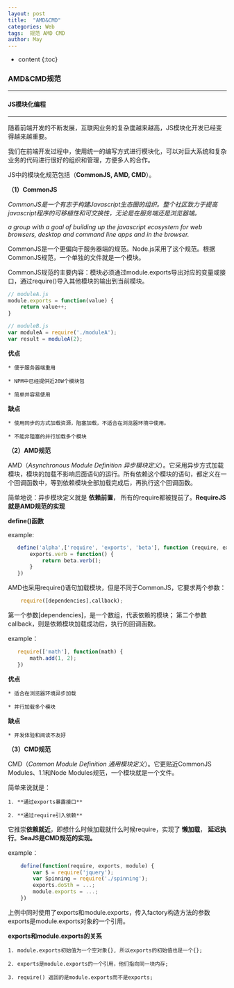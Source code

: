 ```yaml
---
layout: post
title:  "AMD&CMD"
categories: Web
tags:  规范 AMD CMD
author: May
---
```


* content
{:toc}

### **AMD&CMD规范** 
***

#### **JS模块化编程**  
***

随着前端开发的不断发展，互联网业务的复杂度越来越高，JS模块化开发已经变得越来越重要。

我们在前端开发过程中，使用统一的编写方式进行模块化，可以对巨大系统和复杂业务的代码进行很好的组织和管理，方便多人的合作。

JS中的模块化规范包括（**CommonJS, AMD, CMD**）。

**（1）CommonJS**  

*CommonJS是一个有志于构建Javascript生态圈的组织。整个社区致力于提高javascript程序的可移植性和可交换性，无论是在服务端还是浏览器端。*  

*a group with a goal of building up the javascript ecosystem for web browsers, desktop and command line apps and in the browser.*

CommonJS是一个更偏向于服务器端的规范。Node.js采用了这个规范。根据CommonJS规范，一个单独的文件就是一个模块。

CommonJS规范的主要内容：模块必须通过module.exports导出对应的变量或接口，通过require()导入其他模块的输出到当前模块。

```js
// moduleA.js
module.exports = function(value) {  
    return value++;  
}
```

```js
// moduleB.js
var moduleA = require('./moduleA');  
var result = moduleA(2);  
```

**优点**  

    * 便于服务器端重用  

    * NPM中已经提供近20W个模块包   

    * 简单并容易使用

**缺点**

    * 使用同步的方式加载资源，阻塞加载，不适合在浏览器环境中使用。

    * 不能非阻塞的并行加载多个模块




**（2）AMD规范**

AMD（*Asynchronous Module Definition 异步模块定义*）。它采用异步方式加载模块，模块的加载不影响后面语句的运行。所有依赖这个模块的语句，都定义在一个回调函数中，等到依赖模块全部加载完成后，再执行这个回调函数。

简单地说：异步模块定义就是 **依赖前置**， 所有的require都被提前了。**RequireJS就是AMD规范的实现**


**define()函数**  

 example:  
 ```js
    define('alpha',['require', 'exports', 'beta'], function (require, exports, beta) {
        exports.verb = function() {
            return beta.verb();
        }
    })
 ```  
 
AMD也采用require()语句加载模块，但是不同于CommonJS，它要求两个参数：  

```js
    require([dependencies],callback);
```

 第一个参数[dependencies]，是一个数组，代表依赖的模块； 第二个参数callback，则是依赖模块加载成功后，执行的回调函数。  

 example：  

 ```js
    require(['math'], function(math) {
        math.add(1, 2);
    })
 ```

**优点** 

    * 适合在浏览器环境异步加载

    * 并行加载多个模块

**缺点** 

    * 开发体验和阅读不友好


**（3）CMD规范**

CMD（*Common Module Definition 通用模块定义*）。它更贴近CommonJS Modules、1.1和Node Modules规范，一个模块就是一个文件。

简单来说就是：  

    1. **通过exports暴露接口**

    2. **通过require引入依赖**

它推崇**依赖就近**，即想什么时候加载就什么时候require，实现了 **懒加载**， **延迟执行**。**SeaJS是CMD规范的实现。**

example：  
```js
    define(function(require, exports, module) {
        var $ = require('jquery');
        var Spinning = require('./spinning');
        exports.doSth = ...;
        module.exports = ...;
    })
```
上例中同时使用了exports和module.exports，传入factory构造方法的参数exports是module.exports对象的一个引用。

**exports和module.exports的关系**  

    1. module.exports初始值为一个空对象{}, 所以exports的初始值也是一个{}; 

    2. exports是module.exports的一个引用，他们指向同一块内存;  

    3. require() 返回的是module.exports而不是exports; 

